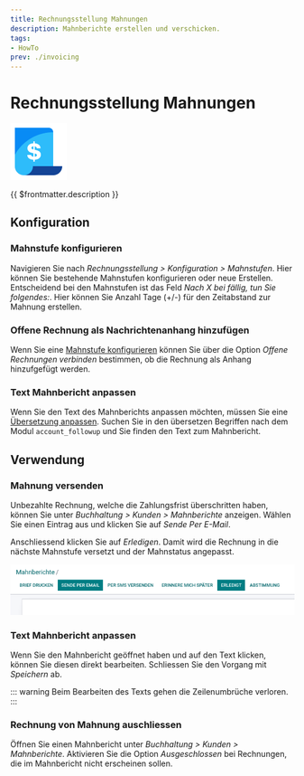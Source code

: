 ```yaml
---
title: Rechnungsstellung Mahnungen
description: Mahnberichte erstellen und verschicken.
tags:
- HowTo
prev: ./invoicing
---
```

# Rechnungsstellung Mahnungen
![icons_odoo_account](attachments/icons_odoo_account.png)

{{ $frontmatter.description }}

## Konfiguration

### Mahnstufe konfigurieren

Navigieren Sie nach *Rechnungsstellung > Konfiguration > Mahnstufen*. Hier können Sie bestehende Mahnstufen konfigurieren oder neue Erstellen. Entscheidend bei den Mahnstufen ist das Feld *Nach X bei fällig, tun Sie folgendes:*. Hier können Sie Anzahl Tage (+/-) für den Zeitabstand zur Mahnung erstellen.

### Offene Rechnung als Nachrichtenanhang hinzufügen

Wenn Sie eine [Mahnstufe konfigurieren](#Mahnstufe%20konfigurieren) können Sie über die Option *Offene Rechnungen verbinden* bestimmen, ob die Rechnung als Anhang hinzufgefügt werden.

### Text Mahnbericht anpassen

Wenn Sie den Text des Mahnberichts anpassen möchten, müssen Sie eine [Übersetzung anpassen](Settings%20Translations.md#Übersetzung%20anpassen). Suchen Sie in den übersetzen Begriffen nach dem Modul `account_followup` und Sie finden den Text zum Mahnbericht. 

## Verwendung

### Mahnung versenden

Unbezahlte Rechnung, welche die Zahlungsfrist überschritten haben, können Sie unter *Buchhaltung > Kunden > Mahnberichte* anzeigen. Wählen Sie einen Eintrag aus und klicken Sie auf *Sende Per E-Mail*.

Anschliessend klicken Sie auf *Erledigen*. Damit wird die Rechnung in die nächste Mahnstufe versetzt und der Mahnstatus angepasst.

![](attachments/Rechnungsstellung%20Mahnungen%20Erledigt.png)

### Text Mahnbericht anpassen

Wenn Sie den Mahnbericht geöffnet haben und auf den Text klicken, können Sie diesen direkt bearbeiten. Schliessen Sie den Vorgang mit *Speichern* ab.

::: warning
Beim Bearbeiten des Texts gehen die Zeilenumbrüche verloren.
:::

### Rechnung von Mahnung auschliessen

Öffnen Sie einen Mahnbericht unter *Buchhaltung > Kunden > Mahnberichte*. Aktivieren Sie die Option *Ausgeschlossen* bei Rechnungen, die im Mahnbericht nicht erscheinen sollen.
